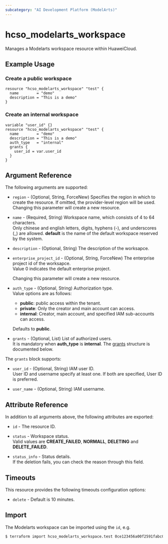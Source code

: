 ```yaml
---
subcategory: "AI Development Platform (ModelArts)"
---
```


# hcso_modelarts_workspace

Manages a Modelarts workspace resource within HuaweiCloud.  

## Example Usage

### Create a public workspace

```hcl
resource "hcso_modelarts_workspace" "test" {
  name        = "demo"
  description = "This is a demo"
}
```

### Create an internal workspace

```hcl
variable "user_id" {}
resource "hcso_modelarts_workspace" "test" {
  name        = "demo"
  description = "This is a demo"
  auth_type   = "internal"
  grants {
    user_id = var.user_id
  }
}
```

## Argument Reference

The following arguments are supported:

* `region` - (Optional, String, ForceNew) Specifies the region in which to create the resource.
  If omitted, the provider-level region will be used. Changing this parameter will create a new resource.

* `name` - (Required, String) Workspace name, which consists of 4 to 64 characters.  
  Only chinese and english letters, digits, hyphens (-), and underscores (_) are allowed.
  **default** is the name of the default workspace reserved by the system.

* `description` - (Optional, String) The description of the worksapce.  

* `enterprise_project_id` - (Optional, String, ForceNew) The enterprise project id of the worksapce.  
  Value 0 indicates the default enterprise project.

  Changing this parameter will create a new resource.

* `auth_type` - (Optional, String) Authorization type.  
  Value options are as follows:
    + **public**: public access within the tenant.
    + **private**: Only the creator and main account can access.
    + **internal**: Creator, main account, and specified IAM sub-accounts can access.

  Defaults to **public**.

* `grants` - (Optional, List) List of authorized users.  
  It is mandatory when **auth_type** is **internal**.
  The [grants](#ModelartsWorkspace_Grants) structure is documented below.

<a name="ModelartsWorkspace_Grants"></a>
The `grants` block supports:

* `user_id` - (Optional, String) IAM user ID.  
  User ID and username specify at least one. If both are specified, User ID is preferred.

* `user_name` - (Optional, String) IAM username.  

## Attribute Reference

In addition to all arguments above, the following attributes are exported:

* `id` - The resource ID.

* `status` - Workspace status.  
  Valid values are **CREATE_FAILED**, **NORMALL**, **DELETING** and **DELETE_FAILED**.

* `status_info` - Status details.  
  If the deletion fails, you can check the reason through this field.

## Timeouts

This resource provides the following timeouts configuration options:

* `delete` - Default is 10 minutes.

## Import

The Modelarts workspace can be imported using the `id`, e.g.

```bash
$ terraform import hcso_modelarts_workspace.test 0ce123456a00f2591fabc00385ff1234
```
